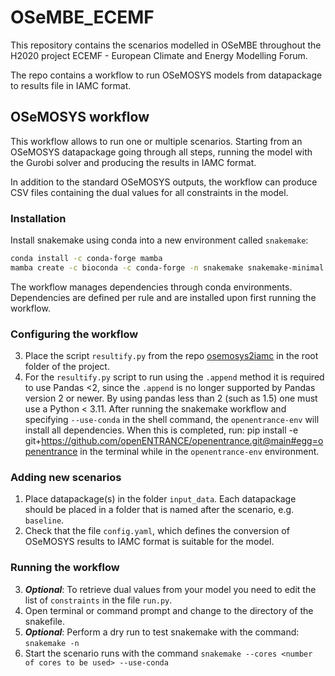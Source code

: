 # OSeMBE_ECEMF

This repository contains the scenarios modelled in OSeMBE throughout the H2020 project ECEMF -
European Climate and Energy Modelling Forum.

The repo contains a workflow to run OSeMOSYS models from datapackage to results file in IAMC format.

## OSeMOSYS workflow

This workflow allows to run one or multiple scenarios.
Starting from an OSeMOSYS datapackage going through all steps,
running the model with the Gurobi solver and producing the results in IAMC format.

In addition to the standard OSeMOSYS outputs, the workflow can produce CSV files containing the dual values for all constraints in the model.

### Installation

Install snakemake using conda into a new environment called `snakemake`:

```bash
conda install -c conda-forge mamba
mamba create -c bioconda -c conda-forge -n snakemake snakemake-minimal
```

The workflow manages dependencies through conda environments.
Dependencies are defined per rule and are installed upon first running the workflow.

### Configuring the workflow

3. Place the script `resultify.py` from the repo [osemosys2iamc](https://github.com/OSeMOSYS/osemosys2iamc/tree/osembe) in the root folder of the project.
4. For the `resultify.py` script to run using the `.append` method it is required to use Pandas <2, since the `.append` is no longer supported by Pandas version 2 or newer. By using pandas less than 2 (such as 1.5) one must use a Python < 3.11. After running the snakemake workflow and specifying `--use-conda` in the shell command, the `openentrance-env` will install all dependencies. When this is completed, run: pip install -e git+https://github.com/openENTRANCE/openentrance.git@main#egg=openentrance in the terminal while in the `openentrance-env` environment.

### Adding new scenarios

1. Place datapackage(s) in the folder `input_data`. Each datapackage should be placed in a folder
that is named after the scenario, e.g. `baseline`.
4. Check that the file `config.yaml`, which defines the conversion of OSeMOSYS results to IAMC format
is suitable for the model.

### Running the workflow

3. ***Optional***: To retrieve dual values from your model you need to edit the list of `constraints` in the file `run.py`.
4. Open terminal or command prompt and change to the directory of the snakefile.
5. ***Optional***: Perform a dry run to test snakemake with the command: `snakemake -n`
5. Start the scenario runs with the command `snakemake --cores <number of cores to be used> --use-conda`
